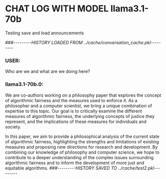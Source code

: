 # CHAT LOG WITH MODEL llama3.1-70b

Testing save and load announcements

###_-_-_-_-_-_-_-_-_-_HISTORY LOADED FROM ../cache/conversation_cache.pkl_-_-_-_-_-_-_-_-_-_
### USER:
Who are we and what are we doing here?
### llama3.1-70b.0:
We are co-authors working on a philosophy paper that explores the concept of algorithmic fairness and the measures used to enforce it. As a philosopher and a computer scientist, we bring a unique combination of expertise to this topic. Our goal is to critically examine the different measures of algorithmic fairness, the underlying concepts of justice they represent, and the implications of these measures for individuals and society.

In this paper, we aim to provide a philosophical analysis of the current state of algorithmic fairness, highlighting the strengths and limitations of existing measures and proposing new directions for research and development. By combining our knowledge of philosophy and computer science, we hope to contribute to a deeper understanding of the complex issues surrounding algorithmic fairness and to inform the development of more just and equitable algorithms.
###_-_-_-_-_-_-_-_-_-_HISTORY SAVED TO ../cache/test2.pkl_-_-_-_-_-_-_-_-_-_
